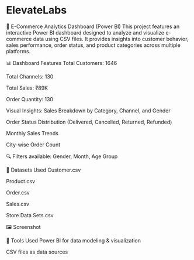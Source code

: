 # ElevateLabs
🛒 E-Commerce Analytics Dashboard (Power BI)
This project features an interactive Power BI dashboard designed to analyze and visualize e-commerce data using CSV files. It provides insights into customer behavior, sales performance, order status, and product categories across multiple platforms.

📊 Dashboard Features
Total Customers: 1646

Total Channels: 130

Total Sales: ₹89K

Order Quantity: 130

Visual Insights:
Sales Breakdown by Category, Channel, and Gender

Order Status Distribution (Delivered, Cancelled, Returned, Refunded)

Monthly Sales Trends

City-wise Order Count

🔍 Filters available: Gender, Month, Age Group

📁 Datasets Used
Customer.csv

Product.csv

Order.csv

Sales.csv

Store Data Sets.csv

🖼️ Screenshot

🚀 Tools Used
Power BI for data modeling & visualization

CSV files as data sources

